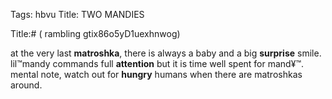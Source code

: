 Tags: hbvu
Title: TWO MANDIES
  
Title:# ( rambling gtix86o5yD1uexhnwog)  
  
at the very last **matroshka**, there is always a baby and a big **surprise** smile. lil™mandy commands full **attention** but it is time well spent for mand¥™.  
mental note, watch out for **hungry** humans when there are matroshkas around.
